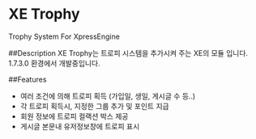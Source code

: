 XE Trophy
=========
Trophy System For XpressEngine

##Description
XE Trophy는 트로피 시스템을 추가시켜 주는 XE의 모듈 입니다.  
1.7.3.0 환경에서 개발중입니다.

##Features
* 여러 조건에 의해 트로피 획득 (가입일, 생일, 게시글 수 등..)
* 각 트로피 획득시, 지정한 그룹 추가 및 포인트 지급
* 회원 정보에 트로피 컬랙션 박스 제공
* 게시글 본문내 유저정보창에 트로피 표시

